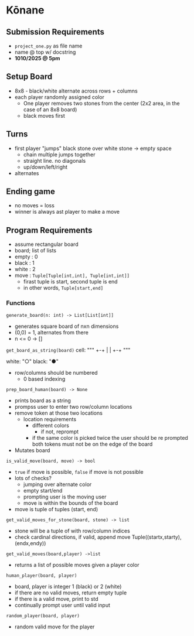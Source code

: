 # Kōnane

## Submission Requirements
- `project_one.py` as file name
- name @ top w/ docstring
- __1010/2025 @ 5pm__

## Setup Board
- 8x8 - black/white alternate across rows + columns
- each player randomly assigned color
    - One player removes two stones from the center (2x2 area, in the case of an 8x8 board)
    - black moves first

## Turns
- first player "jumps" black stone over white stone -> empty space
    - chain multiple jumps together
    - straight line. no diagonals
    - up/down/left/right
- alternates

## Ending game
- no moves = loss
- winner is always ast player to make a move

## Program Requirements
- assume rectangular board
- board; list of lists
- empty : 0
- black : 1
- white : 2
- move : `Tuple[Tuple[int,int], Tuple[int,int]]`
    - firast tuple is start, second tuple is end
    - in other words, `Tuple[start,end]`

### Functions
`generate_board(n: int) -> List[List[int]]`
- generates square board of nxn dimensions
- (0,0) = 1, alternates from there
- n <= 0 -> []

`get_board_as_string(board)`
cell:
"""
+-+
| |
+-+
"""

white:
"○"
black:
"●"

- row/columns should be numbered
    - 0 based indexing

`prep_board_human(board) -> None`
- prints board as a string
- prompss user to enter two row/column locations
- remove token at those two locations
    - location requirements
        - different colors
            - if not, reprompt
        - if the same color is picked twice the user should be re prompted
        both tokens must not be on the edge of the board
- Mutates board

`is_valid_move(board, move) -> bool`
- `true` if move is possible, `false` if move is not possible
- lots of checks?
    - jumping over alternate color
    - empty start/end
    - prompting user is the moving user
    - move is within the bounds of the board
- move is tuple of tuples (start, end)


`get_valid_moves_for_stone(board, stone) -> list`
- stone will be a tuple of with row/column indices
- check cardinal directions, if valid, append move Tuple((startx,starty),(endx,endy))

`get_valid_moves(board,player) ->list`
- returns a list of possible moves given a player color

`human_player(board, player)`
- board, player is integer 1 (black) or 2 (white)
- if there are no valid moves, return empty tuple
- if there is a valid move, print to std
- continually prompt user until valid input

`random_player(board, player)`
- random valid move for the player
